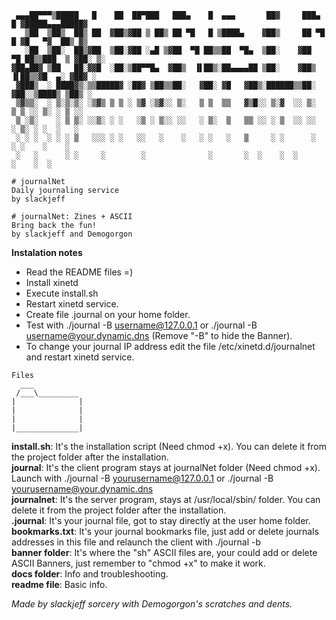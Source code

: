 ```
 ▄▄▄██▀▀▀▒█████   █    ██  ██▀███   ███▄    █  ▄▄▄       ██▓     ███▄    █ ▓█████▄▄▄█████▓
   ▒██  ▒██▒  ██▒ ██  ▓██▒▓██ ▒ ██▒ ██ ▀█   █ ▒████▄    ▓██▒     ██ ▀█   █ ▓█   ▀▓  ██▒ ▓▒ 
   ░██  ▒██░  ██▒▓██  ▒██░▓██ ░▄█ ▒▓██  ▀█ ██▒▒██  ▀█▄  ▒██░    ▓██  ▀█ ██▒▒███  ▒ ▓██░ ▒░ 
▓██▄██▓ ▒██   ██░▓▓█  ░██░▒██▀▀█▄  ▓██▒  ▐▌██▒░██▄▄▄▄██ ▒██░    ▓██▒  ▐▌██▒▒▓█  ▄░ ▓██▓ ░ 
 ▓███▒  ░ ████▓▒░▒▒█████▓ ░██▓ ▒██▒▒██░   ▓██░ ▓█   ▓██▒░██████▒▒██░   ▓██░░▒████▒ ▒██▒ ░  
 ▒▓▒▒░  ░ ▒░▒░▒░ ░▒▓▒ ▒ ▒ ░ ▒▓ ░▒▓░░ ▒░   ▒ ▒  ▒▒   ▓▒█░░ ▒░▓  ░░ ▒░   ▒ ▒ ░░ ▒░ ░ ▒ ░░  
 ▒ ░▒░    ░ ▒ ▒░ ░░▒░ ░ ░   ░▒ ░ ▒░░ ░░   ░ ▒░  ▒   ▒▒ ░░ ░ ▒  ░░ ░░   ░ ▒░ ░ ░  ░   ░    
 ░ ░ ░  ░ ░ ░ ▒   ░░░ ░ ░   ░░   ░    ░   ░ ░   ░   ▒     ░ ░      ░   ░ ░    ░    ░       
 ░   ░      ░ ░     ░        ░              ░       ░  ░    ░  ░         ░    ░  ░       
                                                                                         
# journalNet
Daily journaling service
by slackjeff

# journalNet: Zines + ASCII
Bring back the fun!
by slackjeff and Demogorgon
```
**Instalation notes**
- Read the README files =)
- Install xinetd 
- Execute install.sh
- Restart xinetd service.
- Create file .journal on your home folder.
- Test with ./journal -B username@127.0.0.1 or ./journal -B username@your.dynamic.dns (Remove "-B" to hide the Banner).
- To change your journal IP address edit the file /etc/xinetd.d/journalnet and restart xinetd service.  
```
Files
  ___
 /___\_________
|              |
|              |
|              |
|______________|
```
**install.sh**: It's the installation script (Need chmod +x). You can delete it from the project folder after the installation.  
**journal**: It's the client program stays at journalNet folder (Need chmod +x). Launch with ./journal -B yourusername@127.0.0.1 or ./journal -B yourusername@your.dynamic.dns  
**journalnet**: It's the server program, stays at /usr/local/sbin/ folder. You can delete it from the project folder after the installation.  
**.journal**: It's your journal file, got to stay directly at the user home folder.  
**bookmarks.txt**: It's your journal bookmarks file, just add or delete journals addresses in this file and relaunch the client with ./journal -b  
**banner folder**: It's where the "sh" ASCII files are, your could add or delete ASCII Banners, just remember to "chmod +x" to make it work.  
**docs folder**: Info and troubleshooting.  
**readme file**: Basic info.  

_Made by slackjeff sorcery with Demogorgon's scratches and dents._  


